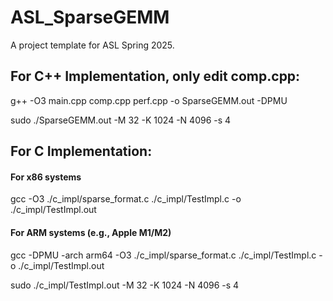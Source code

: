 # ASL_SparseGEMM

A project template for ASL Spring 2025.

## For C++ Implementation, only edit comp.cpp:

g++ -O3 main.cpp comp.cpp perf.cpp -o SparseGEMM.out -DPMU                         

sudo ./SparseGEMM.out -M 32 -K 1024 -N 4096 -s 4

## For C Implementation:

#### For x86 systems

gcc -O3 ./c_impl/sparse_format.c ./c_impl/TestImpl.c -o ./c_impl/TestImpl.out

#### For ARM systems (e.g., Apple M1/M2)

gcc -DPMU -arch arm64 -O3 ./c_impl/sparse_format.c ./c_impl/TestImpl.c -o ./c_impl/TestImpl.out

sudo ./c_impl/TestImpl.out -M 32 -K 1024 -N 4096 -s 4
